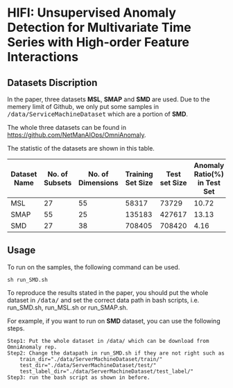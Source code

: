 # HIFI: Unsupervised Anomaly Detection for Multivariate Time Series with High-order Feature Interactions

## Datasets Discription
In the paper, three datasets **MSL**, **SMAP** and **SMD** are used. Due to the memery limit of Github, we only put some samples in <kbd>/data/ServiceMachineDataset</kbd> which are a portion of **SMD**.  

The whole three datasets can be found in https://github.com/NetManAIOps/OmniAnomaly.

The statistic of the datasets are shown in this table.

|Dataset Name|No. of Subsets|No. of Dimensions|Training Set Size|Test set Size|Anomaly Ratio(%) in Test Set|
|----|----|----|----|----|----|
|MSL|27|55|58317|73729|10.72|
|SMAP|55|25|135183|427617|13.13|
|SMD|27|38|708405|708420|4.16|

## Usage
To run on the samples, the following command can be used.

```
sh run_SMD.sh
```

To reproduce the results stated in the paper, you should put the whole dataset in <kbd>/data/</kbd> and set the correct data path in bash scripts, i.e. run_SMD.sh, run_MSL.sh or run_SMAP.sh. 

For example, if you want to run on **SMD** dataset, you can use the following steps.

```
Step1: Put the whole dataset in /data/ which can be download from OmniAnomaly rep.
Step2: Change the datapath in run_SMD.sh if they are not right such as 
    train_dir="./data/ServerMachineDataset/train/"
    test_dir="./data/ServerMachineDataset/test/"
    test_label_dir="./data/ServerMachineDataset/test_label/"
Step3: run the bash script as shown in before.
```
